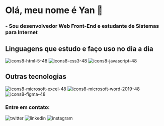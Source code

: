 # Olá, meu nome é Yan 👋
### - Sou desenvolvedor Web Front-End e estudante de Sistemas para Internet

## Linguagens que estudo e faço uso no dia a dia
![icons8-html-5-48](https://user-images.githubusercontent.com/79453924/134423311-9d1627ae-ba1b-44aa-996d-238f8e57aa1d.png)
![icons8-css3-48](https://user-images.githubusercontent.com/79453924/134423360-d3a65166-5569-4c07-98e2-26ab3f6f5d9a.png)
![icons8-javascript-48](https://user-images.githubusercontent.com/79453924/134423502-aa8c3559-8f17-41c4-a798-9009a211b71f.png)

## Outras tecnologias
![icons8-microsoft-excel-48](https://user-images.githubusercontent.com/79453924/134423889-d0d38bfc-14e1-4729-bedb-485bb16df220.png)
![icons8-microsoft-word-2019-48](https://user-images.githubusercontent.com/79453924/134423893-9d62ef21-3b38-4e7b-9508-ab2265bc91ea.png)
![icons8-figma-48](https://user-images.githubusercontent.com/79453924/134423898-81ddfcf4-b09f-495a-be24-fd78347b4a99.png)




### Entre em contato:
![twitter](https://user-images.githubusercontent.com/79453924/134422627-93df7c7b-55d1-4b77-bb3b-850e8c4e8105.png)
![linkedin](https://user-images.githubusercontent.com/79453924/134422727-a747926d-4bb9-46b9-b61f-f08fc489c204.png)
![instagram](https://user-images.githubusercontent.com/79453924/134422862-5d99494a-6f7b-43f8-8e7c-7dc61a394d38.png)

















<br />
<br />

[twitter]: https://twitter.com/yancasale13
[linkedin]: https://twitter.com/yancasale13
[instagram]: https://www.instagram.com/yancasale/
